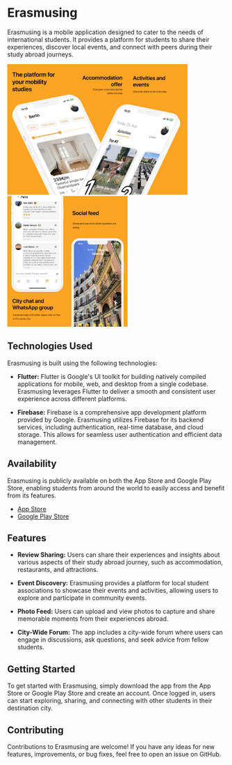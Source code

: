 # Erasmusing

Erasmusing is a mobile application designed to cater to the needs of international students. It provides a platform for students to share their experiences, discover local events, and connect with peers during their study abroad journeys.

<img src="img/1.jpg" height="300em" /><img src="img/2.png" height="300em" /><img src="img/3.png" height="300em" /><img src="img/5.png" height="300em" /><img src="img/4.png" height="300em" />


## Technologies Used

Erasmusing is built using the following technologies:

- **Flutter:** Flutter is Google's UI toolkit for building natively compiled applications for mobile, web, and desktop from a single codebase. Erasmusing leverages Flutter to deliver a smooth and consistent user experience across different platforms.

- **Firebase:** Firebase is a comprehensive app development platform provided by Google. Erasmusing utilizes Firebase for its backend services, including authentication, real-time database, and cloud storage. This allows for seamless user authentication and efficient data management.

## Availability

Erasmusing is publicly available on both the App Store and Google Play Store, enabling students from around the world to easily access and benefit from its features.

- [App Store](https://apps.apple.com/es/app/erasmusing/id1660829461)
- [Google Play Store](https://play.google.com/store/apps/details?id=com.erasmusing_code.erasmusing&hl=es_AR&pli=1)

## Features

- **Review Sharing:** Users can share their experiences and insights about various aspects of their study abroad journey, such as accommodation, restaurants, and attractions.

- **Event Discovery:** Erasmusing provides a platform for local student associations to showcase their events and activities, allowing users to explore and participate in community events.

- **Photo Feed:** Users can upload and view photos to capture and share memorable moments from their experiences abroad.

- **City-Wide Forum:** The app includes a city-wide forum where users can engage in discussions, ask questions, and seek advice from fellow students.


## Getting Started

To get started with Erasmusing, simply download the app from the App Store or Google Play Store and create an account. Once logged in, users can start exploring, sharing, and connecting with other students in their destination city.

## Contributing

Contributions to Erasmusing are welcome! If you have any ideas for new features, improvements, or bug fixes, feel free to open an issue on GitHub.

